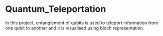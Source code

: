 # Quantum_Teleportation
In this project, entanglement of qubits is used to teleport information from one qubit to another and it is visualised using bloch representation.
